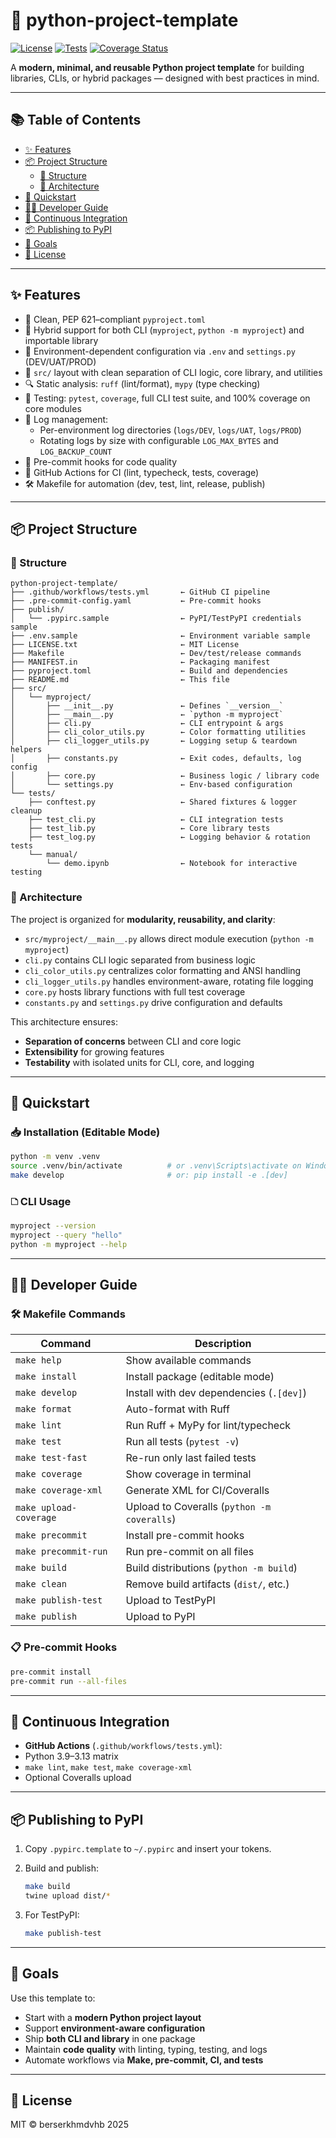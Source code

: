 # 🧰 python-project-template

[![License](https://img.shields.io/github/license/berserkhmdvhb/python-project-template)](LICENSE.txt)
[![Tests](https://github.com/berserkhmdvhb/python-project-template/actions/workflows/tests.yml/badge.svg)](https://github.com/berserkhmdvhb/python-project-template/actions/workflows/tests.yml)
[![Coverage Status](https://coveralls.io/repos/github/berserkhmdvhb/python-project-template/badge.svg?branch=main)](https://coveralls.io/github/berserkhmdvhb/python-project-template?branch=main)

A **modern, minimal, and reusable Python project template** for building libraries, CLIs, or hybrid packages — designed with best practices in mind.

---

## 📚 Table of Contents

- [✨ Features](#-features)
- [📦 Project Structure](#-project-structure)
  - [📂 Structure](#-structure)
  - [🧱 Architecture](#-architecture)
- [🚀 Quickstart](#-quickstart)
- [🧑‍💼 Developer Guide](#-developer-guide)
- [🔁 Continuous Integration](#-continuous-integration)
- [📦 Publishing to PyPI](#-publishing-to-pypi)
- [🎯 Goals](#-goals)
- [📄 License](#-license)

---

## ✨ Features

* 📜 Clean, PEP 621–compliant `pyproject.toml`
* 🧱 Hybrid support for both CLI (`myproject`, `python -m myproject`) and importable library
* 🔧 Environment-dependent configuration via `.env` and `settings.py` (DEV/UAT/PROD)
* 📁 `src/` layout with clean separation of CLI logic, core library, and utilities
* 🔍 Static analysis: `ruff` (lint/format), `mypy` (type checking)
* 🧪 Testing: `pytest`, `coverage`, full CLI test suite, and 100% coverage on core modules
* 📝 Log management:
  - Per-environment log directories (`logs/DEV`, `logs/UAT`, `logs/PROD`)
  - Rotating logs by size with configurable `LOG_MAX_BYTES` and `LOG_BACKUP_COUNT`
* 👋 Pre-commit hooks for code quality
* 🔁 GitHub Actions for CI (lint, typecheck, tests, coverage)
* 🛠 Makefile for automation (dev, test, lint, release, publish)

---

## 📦 Project Structure

### 📂 Structure

```
python-project-template/
├── .github/workflows/tests.yml       ← GitHub CI pipeline
├── .pre-commit-config.yaml           ← Pre-commit hooks
├── publish/
│   └── .pypirc.sample                ← PyPI/TestPyPI credentials sample
├── .env.sample                       ← Environment variable sample
├── LICENSE.txt                       ← MIT License
├── Makefile                          ← Dev/test/release commands
├── MANIFEST.in                       ← Packaging manifest
├── pyproject.toml                    ← Build and dependencies
├── README.md                         ← This file
├── src/
│   └── myproject/
│       ├── __init__.py               ← Defines `__version__`
│       ├── __main__.py               ← `python -m myproject`
│       ├── cli.py                    ← CLI entrypoint & args
│       ├── cli_color_utils.py        ← Color formatting utilities
│       ├── cli_logger_utils.py       ← Logging setup & teardown helpers
│       ├── constants.py              ← Exit codes, defaults, log config
│       ├── core.py                   ← Business logic / library code
│       └── settings.py               ← Env-based configuration
└── tests/
    ├── conftest.py                   ← Shared fixtures & logger cleanup
    ├── test_cli.py                   ← CLI integration tests
    ├── test_lib.py                   ← Core library tests
    ├── test_log.py                   ← Logging behavior & rotation tests
    └── manual/
        └── demo.ipynb                ← Notebook for interactive testing
```

### 🧱 Architecture

The project is organized for **modularity, reusability, and clarity**:

* `src/myproject/__main__.py` allows direct module execution (`python -m myproject`)
* `cli.py` contains CLI logic separated from business logic
* `cli_color_utils.py` centralizes color formatting and ANSI handling
* `cli_logger_utils.py` handles environment-aware, rotating file logging
* `core.py` hosts library functions with full test coverage
* `constants.py` and `settings.py` drive configuration and defaults

This architecture ensures:

* **Separation of concerns** between CLI and core logic
* **Extensibility** for growing features
* **Testability** with isolated units for CLI, core, and logging

---

## 🚀 Quickstart

### 📥 Installation (Editable Mode)

```bash
python -m venv .venv
source .venv/bin/activate          # or .venv\Scripts\activate on Windows
make develop                       # or: pip install -e .[dev]
```

### 🗅 CLI Usage

```bash
myproject --version
myproject --query "hello"
python -m myproject --help
```

---

## 🧑‍💼 Developer Guide

### 🛠 Makefile Commands

| Command                | Description                              |
| ---------------------- | ---------------------------------------- |
| `make help`            | Show available commands                  |
| `make install`         | Install package (editable mode)          |
| `make develop`         | Install with dev dependencies (`.[dev]`) |
| `make format`          | Auto-format with Ruff                    |
| `make lint`            | Run Ruff + MyPy for lint/typecheck       |
| `make test`            | Run all tests (`pytest -v`)              |
| `make test-fast`       | Re-run only last failed tests            |
| `make coverage`        | Show coverage in terminal                |
| `make coverage-xml`    | Generate XML for CI/Coveralls            |
| `make upload-coverage` | Upload to Coveralls (`python -m coveralls`) |
| `make precommit`       | Install pre-commit hooks                 |
| `make precommit-run`   | Run pre-commit on all files              |
| `make build`           | Build distributions (`python -m build`)  |
| `make clean`           | Remove build artifacts (`dist/`, etc.)   |
| `make publish-test`    | Upload to TestPyPI                       |
| `make publish`         | Upload to PyPI                           |

### 📋 Pre-commit Hooks

```bash
pre-commit install
pre-commit run --all-files
```

---

## 🔁 Continuous Integration

- **GitHub Actions** (`.github/workflows/tests.yml`):
- Python 3.9–3.13 matrix
- `make lint`, `make test`, `make coverage-xml`
- Optional Coveralls upload

---

## 📦 Publishing to PyPI

1. Copy `.pypirc.template` to `~/.pypirc` and insert your tokens.
2. Build and publish:

   ```bash
   make build
   twine upload dist/*
   ```

3. For TestPyPI:

   ```bash
   make publish-test
   ```

---

## 🎯 Goals

Use this template to:

* Start with a **modern Python project layout**
* Support **environment-aware configuration**
* Ship **both CLI and library** in one package
* Maintain **code quality** with linting, typing, testing, and logs
* Automate workflows via **Make, pre-commit, CI, and tests**

---

## 📄 License

MIT © berserkhmdvhb 2025
